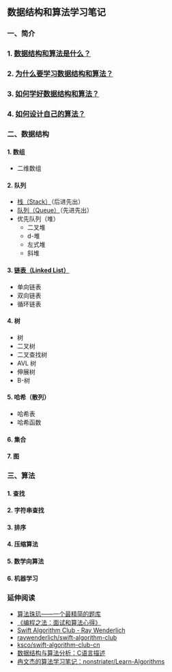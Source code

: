 ## 数据结构和算法学习笔记

### 一、简介
### 1. [数据结构和算法是什么？](https://github.com/ShannonChenCHN/DataStructure-Algorithm-Notes/blob/master/Introduction/数据结构和算法是什么？.md)
### 2. [为什么要学习数据结构和算法？](https://github.com/ShannonChenCHN/DataStructure-Algorithm-Notes/blob/master/Introduction/为什么要学习数据结构和算法？.md)
### 3. [如何学好数据结构和算法？](https://github.com/ShannonChenCHN/DataStructure-Algorithm-Notes/blob/master/Introduction/如何学好数据结构和算法？.md)
### 4. [如何设计自己的算法？](https://github.com/ShannonChenCHN/DataStructure-Algorithm-Notes/blob/master/Introduction/如何设计自己的算法？.md)


### 二、数据结构
#### 1. 数组
- 二维数组

#### 2. 队列
- [栈（Stack）](https://github.com/ShannonChenCHN/DataStructure-Algorithm-Notes/blob/master/DataStructure/Stack/README.markdown)（后进先出）
- [队列（Queue）]()（先进先出）
- 优先队列（堆）
  - 二叉堆
  - d-堆
  - 左式堆
  - 斜堆

#### 3. [链表（Linked List）]()
- 单向链表
- 双向链表
- 循环链表

#### 4. 树
- 树
- 二叉树
- 二叉查找树
- AVL 树
- 伸展树
- B-树

#### 5. 哈希（散列）
- 哈希表
- 哈希函数

#### 6. 集合

#### 7. 图

### 三、算法
#### 1. 查找
#### 2. 字符串查找
#### 3. 排序
#### 4. 压缩算法
#### 5. 数学向算法
#### 6. 机器学习

### 延伸阅读
- [算法珠玑——一个最精简的题库](https://www.gitbook.com/book/soulmachine/algorithm-essentials/details)
- [《编程之法：面试和算法心得》](https://www.gitbook.com/book/wizardforcel/the-art-of-programming-by-july/details)
- [Swift Algorithm Club - Ray Wenderlich](https://www.raywenderlich.com/category/swift/swift-algorithm-club)
- [raywenderlich/swift-algorithm-club](https://github.com/raywenderlich/swift-algorithm-club)
- [ksco/swift-algorithm-club-cn](https://github.com/ksco/swift-algorithm-club-cn)
- [数据结构与算法分析：C语言描述](https://book.douban.com/subject/1139426/)
- [冉文杰的算法学习笔记：nonstriater/Learn-Algorithms](https://github.com/nonstriater/Learn-Algorithms)
